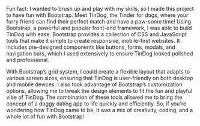 Fun fact: I wanted to brush up and play with my skills, so I made this project to have fun with Bootstrap. 
Meet TinDog, the Tinder for dogs, where your furry friend can find their perfect match and have a paw-some time!
Using Bootstrap, a powerful and popular front-end framework, I was able to build TinDog with ease. Bootstrap provides a collection of CSS and JavaScript tools that make it simple to create responsive, mobile-first websites. It includes pre-designed components like buttons, forms, modals, and navigation bars, which I used extensively to ensure TinDog looked polished and professional.

With Bootstrap’s grid system, I could create a flexible layout that adapts to various screen sizes, ensuring that TinDog is user-friendly on both desktop and mobile devices. I also took advantage of Bootstrap’s customization options, allowing me to tweak the design elements to fit the fun and playful vibe of TinDog.
 The combination of these tools allowed me to bring the concept of a doggy dating app to life quickly and efficiently. So, if you're wondering how TinDog came to be, it was a mix of creativity, coding, and a whole lot of fun with Bootstrap!


